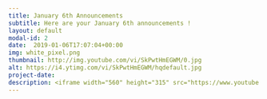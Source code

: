 ```yaml
---
title: January 6th Announcements
subtitle: Here are your January 6th announcements !
layout: default
modal-id: 2 
date:  2019-01-06T17:07:04+00:00
img: white_pixel.png
thumbnail: http://img.youtube.com/vi/SkPwtHmEGWM/0.jpg
alt: https://i4.ytimg.com/vi/SkPwtHmEGWM/hqdefault.jpg
project-date: 
description: <iframe width="560" height="315" src="https://www.youtube.com/embed/SkPwtHmEGWM" frameborder="0" allowfullscreen></iframe> 
---
```

